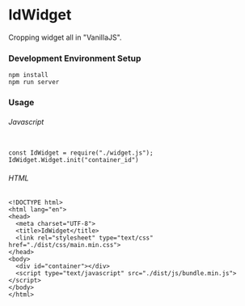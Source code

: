 # IdWidget

Cropping widget all in "VanillaJS".

### Development Environment Setup

```
npm install
npm run server

```

### Usage

###### Javascript

```

const IdWidget = require("./widget.js");
IdWidget.Widget.init("container_id")

```

###### HTML

```
<!DOCTYPE html>
<html lang="en">
<head>
  <meta charset="UTF-8">
  <title>IdWidget</title>
  <link rel="stylesheet" type="text/css" href="./dist/css/main.min.css">
</head>
<body>
  <div id="container"></div>
  <script type="text/javascript" src="./dist/js/bundle.min.js"></script>
</body>
</html>
```